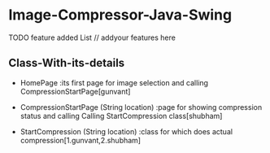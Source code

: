 # Image-Compressor-Java-Swing

TODO feature added List
// addyour features here


## Class-With-its-details

- HomePage :its first page for image selection and calling CompressionStartPage[gunvant]

- CompressionStartPage (String location)  :page for showing compression status and calling Calling StartCompression class[shubham]

- StartCompression (String location) :class for which does actual compression[1.gunvant,2.shubham]

